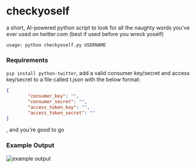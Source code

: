 # checkyoself

a short, AI-powered python script to look for all the naughty words you've ever used on twitter.com (best if used before you wreck yoself) 

```
usage: python checkyoself.py USERNAME
```

### Requirements
`pip install python-twitter`, add a valid consumer key/secret and access key/secret to a file called t.json with the below format:

```json
{
        "consumer_key": "",
        "consumer_secret": "",
        "access_token_key": "",
        "access_token_secret": ""
}
```

, and you're good to go

### Example Output

![example output](https://i.imgur.com/ZFh7YNy.png)
